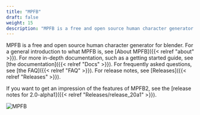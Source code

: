 ```yaml
---
title: "MPFB"
draft: false
weight: 15
description: "MPFB is a free and open source human character generator for blender."
---
```


MPFB is a free and open source human character generator for blender. For a general introduction
to what MPFB is, see [About MPFB]({{< relref "about" >}}). For more in-depth documentation, such
as a getting started guide, see [the documentation]({{< relref "Docs" >}}). For frequently asked
questions, see [the FAQ]({{< relref "FAQ" >}}). For release notes, see [Releases]({{< relref "Releases" >}}).

If you want to get an impression of the features of MPFB2, see the [release notes for 2.0-alpha1]({{< relref "Releases/release_20a1" >}}).

![MPFB](mpfb/main_mpfb_view.png)
